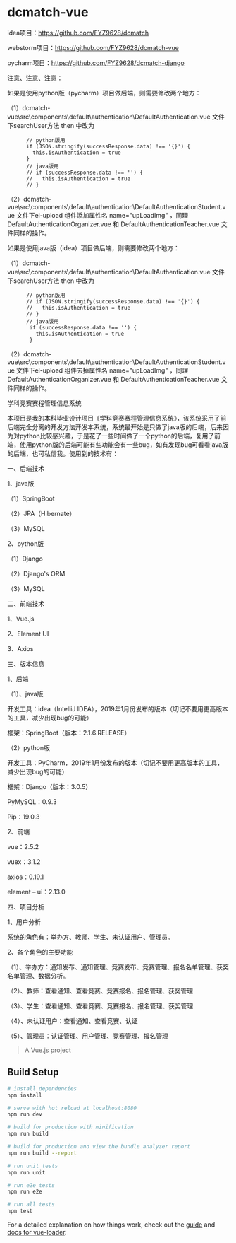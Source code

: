 # dcmatch-vue


idea项目：https://github.com/FYZ9628/dcmatch

webstorm项目：https://github.com/FYZ9628/dcmatch-vue

pycharm项目：https://github.com/FYZ9628/dcmatch-django

注意、注意、注意：

如果是使用python版（pycharm）项目做后端，则需要修改两个地方：

（1）dcmatch-vue\src\components\default\authentication\DefaultAuthentication.vue 文件下searchUser方法 then 中改为 

          // python版用
          if (JSON.stringify(successResponse.data) !== '{}') {
            this.isAuthentication = true
          }
          // java版用
          // if (successResponse.data !== '') {
          //   this.isAuthentication = true
          // }

（2）dcmatch-vue\src\components\default\authentication\DefaultAuthenticationStudent.vue 文件下el-upload 组件添加属性名 name="upLoadImg" ，同理 DefaultAuthenticationOrganizer.vue 和 DefaultAuthenticationTeacher.vue 文件同样的操作。


如果是使用java版（idea）项目做后端，则需要修改两个地方：

（1）dcmatch-vue\src\components\default\authentication\DefaultAuthentication.vue 文件下searchUser方法 then 中改为 

          // python版用
          // if (JSON.stringify(successResponse.data) !== '{}') {
          //   this.isAuthentication = true
          // }
          // java版用
           if (successResponse.data !== '') {
             this.isAuthentication = true
           }

（2）dcmatch-vue\src\components\default\authentication\DefaultAuthenticationStudent.vue 文件下el-upload 组件去掉属性名 name="upLoadImg" ，同理 DefaultAuthenticationOrganizer.vue 和 DefaultAuthenticationTeacher.vue 文件同样的操作。


学科竞赛赛程管理信息系统

本项目是我的本科毕业设计项目《学科竞赛赛程管理信息系统》，该系统采用了前后端完全分离的开发方法开发本系统，系统最开始是只做了java版的后端，后来因为对python比较感兴趣，于是花了一些时间做了一个python的后端，复用了前端，使用python版的后端可能有些功能会有一些bug，如有发现bug可看看java版的后端，也可私信我。使用到的技术有：

一、后端技术

1、java版

（1）SpringBoot

（2）JPA（Hibernate）

（3）MySQL


2、python版

（1）Django

（2）Django's ORM

（3）MySQL


二、前端技术

1、Vue.js

2、Element UI

3、Axios


三、版本信息

1、后端

（1）、java版

开发工具：idea（IntelliJ IDEA），2019年1月份发布的版本（切记不要用更高版本的工具，减少出现bug的可能）

框架：SpringBoot（版本：2.1.6.RELEASE）

（2）python版

开发工具：PyCharm，2019年1月份发布的版本（切记不要用更高版本的工具，减少出现bug的可能）

框架：Django（版本：3.0.5）

PyMySQL：0.9.3

Pip：19.0.3


2、前端

vue：2.5.2

vuex：3.1.2

axios：0.19.1

element – ui：2.13.0


四、项目分析

1、用户分析

系统的角色有：举办方、教师、学生、未认证用户、管理员。
 

2、各个角色的主要功能

（1）、举办方：通知发布、通知管理、竞赛发布、竞赛管理、报名名单管理、获奖名单管理、数据分析。
 

（2）、教师：查看通知、查看竞赛、竞赛报名、报名管理、获奖管理
 


（3）、学生：查看通知、查看竞赛、竞赛报名、报名管理、获奖管理
 


（4）、未认证用户：查看通知、查看竞赛、认证
 

（5）、管理员：认证管理、用户管理、竞赛管理、报名管理







> A Vue.js project

## Build Setup

``` bash
# install dependencies
npm install

# serve with hot reload at localhost:8080
npm run dev

# build for production with minification
npm run build

# build for production and view the bundle analyzer report
npm run build --report

# run unit tests
npm run unit

# run e2e tests
npm run e2e

# run all tests
npm test
```

For a detailed explanation on how things work, check out the [guide](http://vuejs-templates.github.io/webpack/) and [docs for vue-loader](http://vuejs.github.io/vue-loader).
